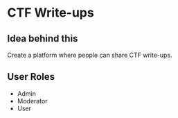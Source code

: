 # CTF Write-ups

## Idea behind this

Create a platform where people can share CTF write-ups.

## User Roles

- Admin
- Moderator
- User
